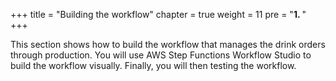 +++
title = "Building the workflow"
chapter = true
weight = 11
pre = "<b>1. </b>"
+++

This section shows how to build the workflow that manages the drink orders through production. You will use AWS Step Functions Workflow Studio to build the workflow visually. Finally, you will then testing the workflow.